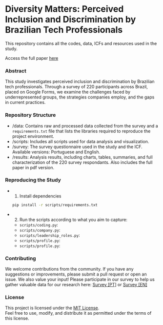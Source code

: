 # Diversity Matters: Perceived Inclusion and Discrimination by Brazilian Tech Professionals

This repository contains all the codes, data, ICFs and resources used in the study.

Access the full paper [here](results/Diversity4SEBR.pdf)

### Abstract

This study investigates perceived inclusion and discrimination by Brazilian tech professionals. Through a survey of 220 participants across Brazil, placed on Google Forms, we examine the challenges faced by underrepresented groups, the strategies companies employ, and the gaps in current practices.

### Repository Structure

- /data: Contains raw and processed data collected from the survey and a `requirements.txt` file that lists the libraries required to reproduce the project environment.
- /scripts: Includes all scripts used for data analysis and visualization.
- /survey: The survey questionnaire used in the study and the ICF. Available versions: Portuguese and English.
- /results: Analysis results, including charts, tables, summaries, and full characterization of the 220 survey respondants. Also includes the full paper in pdf version.

### Reproducing the Study

- 1. Install dependencies

    ```bash
   pip install -r scripts/requirements.txt
   ```

- 2. Run the scripts according to what you aim to capture:

    - `scripts/coding.py`:
    - `scripts/company.py`:
    - `scripts/leadership_roles.py`:
    - `scripts/profile.py`:
    - `scripts/profile.py`:

### Contributing

We welcome contributions from the community. If you have any suggestions or improvements, please submit a pull request or open an issue. We also value your input! Please participate in our survey to help us gather valuable data for our research here: [Survey [PT]](https://forms.gle/n9wLZbP2Nd2nRhUD9) or [Survey [EN]](https://forms.gle/21LsnDiqJqDLoihW8)

### License

This project is licensed under the [MIT License](https://opensource.org/licenses/MIT).  
Feel free to use, modify, and distribute it as permitted under the terms of this license.